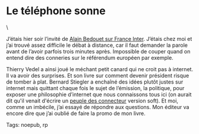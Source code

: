 # Le téléphone sonne

\ 

J’étais hier soir l’invité de [Alain Bedouet sur France Inter](http://www.radiofrance.fr/franceinter/em/letelephonesonne/avenir.php). J’étais chez moi et j’ai trouvé assez difficile le débat à distance, car il faut demander la parole avant de l’avoir parfois trois minutes après. Impossible de couper quand on entend dire des conneries sur le référendum européen par exemple.

Thierry Vedel a ainsi joué le méchant petit canard qui ne croit pas à internet. Il va avoir des surprises. Et son livre sur comment devenir président risque de tomber à plat. Bernard Stiegler a enchaîné des idées plutôt justes sur internet mais quittant chaque fois le sujet de l’émission, la politique, pour exposer une philosophie d’internet que nous connaissons tous ici (on aurait dit qu'il venait d'écrire un [peuple des connecteur](/le-peuple-des-connecteurs/) version soft). Et moi, comme un imbécile, j’ai essayé de répondre aux questions. Mon éditeur va encore dire que j’ai oublié de faire la promo de mon livre.

Tags: noepub, rp